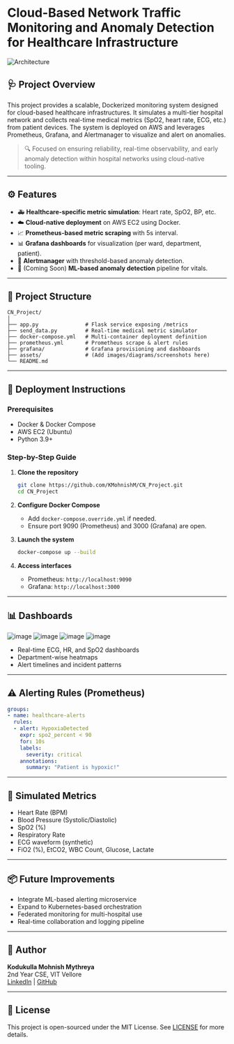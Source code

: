 
# Cloud-Based Network Traffic Monitoring and Anomaly Detection for Healthcare Infrastructure

![Architecture](![image](https://github.com/user-attachments/assets/7cdff1bb-2094-422e-afa5-efb73320bc0c)
) <!-- Optional image placeholder -->

## 🩺 Project Overview

This project provides a scalable, Dockerized monitoring system designed for cloud-based healthcare infrastructures. It simulates a multi-tier hospital network and collects real-time medical metrics (SpO2, heart rate, ECG, etc.) from patient devices. The system is deployed on AWS and leverages Prometheus, Grafana, and Alertmanager to visualize and alert on anomalies.

> 🔍 Focused on ensuring reliability, real-time observability, and early anomaly detection within hospital networks using cloud-native tooling.

---

## ⚙️ Features

- 🚑 **Healthcare-specific metric simulation**: Heart rate, SpO2, BP, etc.
- ☁️ **Cloud-native deployment** on AWS EC2 using Docker.
- 📈 **Prometheus-based metric scraping** with 5s interval.
- 📊 **Grafana dashboards** for visualization (per ward, department, patient).
- 🚨 **Alertmanager** with threshold-based anomaly detection.
- 🧠 (Coming Soon) **ML-based anomaly detection** pipeline for vitals.

---

## 🧱 Project Structure

```
CN_Project/
│
├── app.py               # Flask service exposing /metrics
├── send_data.py         # Real-time medical metric simulator
├── docker-compose.yml   # Multi-container deployment definition
├── prometheus.yml       # Prometheus scrape & alert rules
├── grafana/             # Grafana provisioning and dashboards
├── assets/              # (Add images/diagrams/screenshots here)
└── README.md
```

---

## 🚀 Deployment Instructions

### Prerequisites

- Docker & Docker Compose
- AWS EC2 (Ubuntu)
- Python 3.9+

### Step-by-Step Guide

1. **Clone the repository**
   ```bash
   git clone https://github.com/KMohnishM/CN_Project.git
   cd CN_Project
   ```
   
2. **Configure Docker Compose**
   - Add `docker-compose.override.yml` if needed.
   - Ensure port 9090 (Prometheus) and 3000 (Grafana) are open.

3. **Launch the system**
   ```bash
   docker-compose up --build
   ```

4. **Access interfaces**
   - Prometheus: `http://localhost:9090`
   - Grafana: `http://localhost:3000`

---

## 📊 Dashboards

![image](https://github.com/user-attachments/assets/4c70b982-b763-44ee-85b4-20747271702a)
![image](https://github.com/user-attachments/assets/20514f68-f5bc-4918-a9ba-e0614fec909c)
![image](https://github.com/user-attachments/assets/06bf4b73-3ab5-4461-ac18-27cb15354ae6)
![image](https://github.com/user-attachments/assets/56a28606-e381-481e-afa5-1d55b27f2d66)


- Real-time ECG, HR, and SpO2 dashboards
- Department-wise heatmaps
- Alert timelines and incident patterns

---

## ⚠️ Alerting Rules (Prometheus)

```yaml
groups:
- name: healthcare-alerts
  rules:
  - alert: HypoxiaDetected
    expr: spo2_percent < 90
    for: 10s
    labels:
      severity: critical
    annotations:
      summary: "Patient is hypoxic!"
```

---

## 🧪 Simulated Metrics

- Heart Rate (BPM)
- Blood Pressure (Systolic/Diastolic)
- SpO2 (%)
- Respiratory Rate
- ECG waveform (synthetic)
- FiO2 (%), EtCO2, WBC Count, Glucose, Lactate

---

## 📦 Future Improvements

- Integrate ML-based alerting microservice
- Expand to Kubernetes-based orchestration
- Federated monitoring for multi-hospital use
- Real-time collaboration and logging pipeline

---

## 🧠 Author

**Kodukulla Mohnish Mythreya**  
2nd Year CSE, VIT Vellore  
[LinkedIn](https://linkedin.com/in/kmohnishm) | [GitHub](https://github.com/KMohnishM)

---

## 📜 License

This project is open-sourced under the MIT License. See [LICENSE](./LICENSE) for more details.
